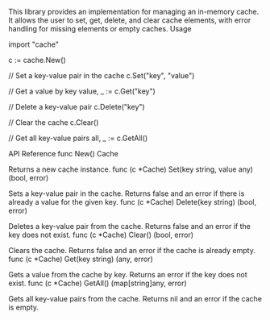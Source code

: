 This library provides an implementation for managing an in-memory cache. It allows the user to set, get, delete, and clear cache elements, with error handling for missing elements or empty caches.
Usage


import "cache"

c := cache.New()

// Set a key-value pair in the cache
c.Set("key", "value")

// Get a value by key
value, _ := c.Get("key")

// Delete a key-value pair
c.Delete("key")

// Clear the cache
c.Clear()

// Get all key-value pairs
all, _ := c.GetAll()

API Reference
func New() Cache

Returns a new cache instance.
func (c *Cache) Set(key string, value any) (bool, error)

Sets a key-value pair in the cache. Returns false and an error if there is already a value for the given key.
func (c *Cache) Delete(key string) (bool, error)

Deletes a key-value pair from the cache. Returns false and an error if the key does not exist.
func (c *Cache) Clear() (bool, error)

Clears the cache. Returns false and an error if the cache is already empty.
func (c *Cache) Get(key string) (any, error)

Gets a value from the cache by key. Returns an error if the key does not exist.
func (c *Cache) GetAll() (map[string]any, error)

Gets all key-value pairs from the cache. Returns nil and an error if the cache is empty.
